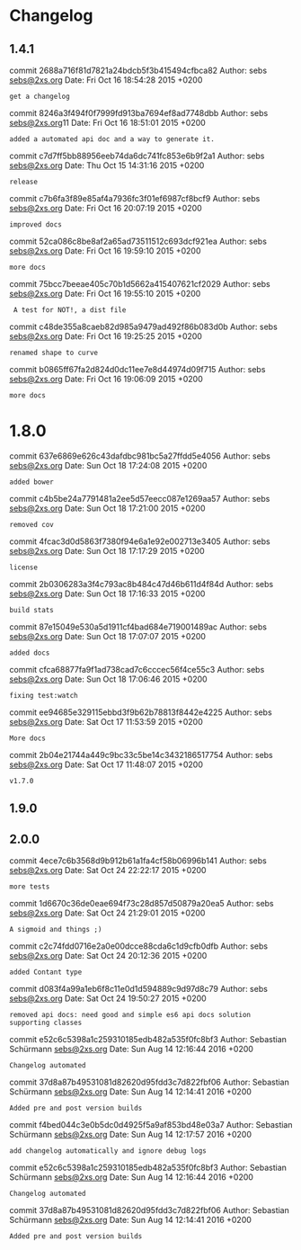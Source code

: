 # Changelog

## 1.4.1

commit 2688a716f81d7821a24bdcb5f3b415494cfbca82
Author: sebs <sebs@2xs.org>
Date:   Fri Oct 16 18:54:28 2015 +0200

    get a changelog

commit 8246a3f494f0f7999fd913ba7694ef8ad7748dbb
Author: sebs <sebs@2xs.org>11
Date:   Fri Oct 16 18:51:01 2015 +0200

    added a automated api doc and a way to generate it.

commit c7d7ff5bb88956eeb74da6dc741fc853e6b9f2a1
Author: sebs <sebs@2xs.org>
Date:   Thu Oct 15 14:31:16 2015 +0200

    release
commit c7b6fa3f89e85af4a7936fc3f01ef6987cf8bcf9
Author: sebs <sebs@2xs.org>
Date:   Fri Oct 16 20:07:19 2015 +0200

    improved docs

commit 52ca086c8be8af2a65ad73511512c693dcf921ea
Author: sebs <sebs@2xs.org>
Date:   Fri Oct 16 19:59:10 2015 +0200

    more docs

commit 75bcc7beeae405c70b1d5662a415407621cf2029
Author: sebs <sebs@2xs.org>
Date:   Fri Oct 16 19:55:10 2015 +0200

     A test for NOT!, a dist file

commit c48de355a8caeb82d985a9479ad492f86b083d0b
Author: sebs <sebs@2xs.org>
Date:   Fri Oct 16 19:25:25 2015 +0200

    renamed shape to curve

commit b0865ff67fa2d824d0dc11ee7e8d44974d09f715
Author: sebs <sebs@2xs.org>
Date:   Fri Oct 16 19:06:09 2015 +0200

    more docs

# 1.8.0

commit 637e6869e626c43dafdbc981bc5a27ffdd5e4056
Author: sebs <sebs@2xs.org>
Date:   Sun Oct 18 17:24:08 2015 +0200

    added bower

commit c4b5be24a7791481a2ee5d57eecc087e1269aa57
Author: sebs <sebs@2xs.org>
Date:   Sun Oct 18 17:21:00 2015 +0200

    removed cov

commit 4fcac3d0d5863f7380f94e6a1e92e002713e3405
Author: sebs <sebs@2xs.org>
Date:   Sun Oct 18 17:17:29 2015 +0200

    license

commit 2b0306283a3f4c793ac8b484c47d46b611d4f84d
Author: sebs <sebs@2xs.org>
Date:   Sun Oct 18 17:16:33 2015 +0200

    build stats

commit 87e15049e530a5d1911cf4bad684e719001489ac
Author: sebs <sebs@2xs.org>
Date:   Sun Oct 18 17:07:07 2015 +0200

    added docs

commit cfca68877fa9f1ad738cad7c6cccec56f4ce55c3
Author: sebs <sebs@2xs.org>
Date:   Sun Oct 18 17:06:46 2015 +0200

    fixing test:watch

commit ee94685e329115ebbd3f9b62b78813f8442e4225
Author: sebs <sebs@2xs.org>
Date:   Sat Oct 17 11:53:59 2015 +0200

    More docs

commit 2b04e21744a449c9bc33c5be14c3432186517754
Author: sebs <sebs@2xs.org>
Date:   Sat Oct 17 11:48:07 2015 +0200

    v1.7.0

## 1.9.0

## 2.0.0
commit 4ece7c6b3568d9b912b61a1fa4cf58b06996b141
Author: sebs <sebs@2xs.org>
Date:   Sat Oct 24 22:22:17 2015 +0200

    more tests

commit 1d6670c36de0eae694f73c28d857d50879a20ea5
Author: sebs <sebs@2xs.org>
Date:   Sat Oct 24 21:29:01 2015 +0200

    A sigmoid and things ;)

commit c2c74fdd0716e2a0e00dcce88cda6c1d9cfb0dfb
Author: sebs <sebs@2xs.org>
Date:   Sat Oct 24 20:12:36 2015 +0200

    added Contant type

commit d083f4a99a1eb6f8c11e0d1d594889c9d97d8c79
Author: sebs <sebs@2xs.org>
Date:   Sat Oct 24 19:50:27 2015 +0200

    removed api docs: need good and simple es6 api docs solution supporting classes
commit e52c6c5398a1c259310185edb482a535f0fc8bf3
Author: Sebastian Schürmann <sebs@2xs.org>
Date:   Sun Aug 14 12:16:44 2016 +0200

    Changelog automated

commit 37d8a87b49531081d82620d95fdd3c7d822fbf06
Author: Sebastian Schürmann <sebs@2xs.org>
Date:   Sun Aug 14 12:14:41 2016 +0200

    Added pre and post version builds
commit f4bed044c3e0b5dc0d4925f5a9af853bd48e03a7
Author: Sebastian Schürmann <sebs@2xs.org>
Date:   Sun Aug 14 12:17:57 2016 +0200

    add changelog automatically and ignore debug logs

commit e52c6c5398a1c259310185edb482a535f0fc8bf3
Author: Sebastian Schürmann <sebs@2xs.org>
Date:   Sun Aug 14 12:16:44 2016 +0200

    Changelog automated

commit 37d8a87b49531081d82620d95fdd3c7d822fbf06
Author: Sebastian Schürmann <sebs@2xs.org>
Date:   Sun Aug 14 12:14:41 2016 +0200

    Added pre and post version builds
